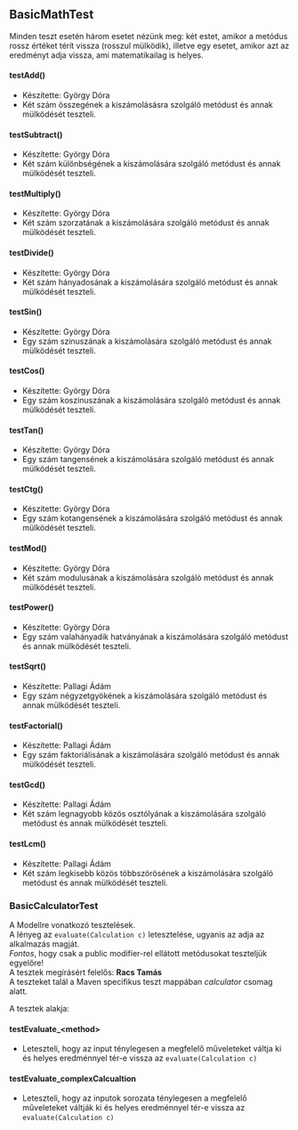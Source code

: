 ## BasicMathTest

Minden teszt esetén három esetet nézünk meg: két estet, amikor a metódus rossz értéket térít vissza 
(rosszul mülködik), illetve egy esetet, amikor azt az eredményt adja vissza, ami matematikailag is helyes.

#### testAdd()
- Készítette: György Dóra
- Két szám összegének a kiszámolásásra szolgáló metódust és annak mülködését teszteli.

#### testSubtract()
- Készítette: György Dóra 
- Két szám különbségének a kiszámolására szolgáló metódust és annak mülködését teszteli.

#### testMultiply()
- Készítette: György Dóra
- Két szám szorzatának a kiszámolására szolgáló metódust és annak mülködését teszteli.

#### testDivide()
- Készítette: György Dóra
- Két szám hányadosának a kiszámolására szolgáló metódust és annak mülködését teszteli.

#### testSin()
- Készítette: György Dóra
- Egy szám szinuszának a kiszámolására szolgáló metódust és annak mülködését teszteli.

#### testCos()
- Készítette: György Dóra
- Egy szám koszinuszának a kiszámolására szolgáló metódust és annak mülködését teszteli.

#### testTan()
- Készítette: György Dóra
- Egy szám tangensének a kiszámolására szolgáló metódust és annak mülködését teszteli.

#### testCtg()
- Készítette: György Dóra
- Egy szám kotangensének a kiszámolására szolgáló metódust és annak mülködését teszteli.

#### testMod()
- Készítette: György Dóra
- Két szám modulusának a kiszámolására szolgáló metódust és annak mülködését teszteli.

#### testPower()
- Készítette: György Dóra
- Egy szám valahányadik hatványának a kiszámolására szolgáló metódust és annak mülködését teszteli.

#### testSqrt()
- Készítette: Pallagi Ádám
- Egy szám négyzetgyökének a kiszámolására szolgáló metódust és annak mülködését teszteli.

#### testFactorial()
- Készítette: Pallagi Ádám
- Egy szám faktoriálisának a kiszámolására szolgáló metódust és annak mülködését teszteli.

#### testGcd()
- Készítette: Pallagi Ádám
- Két szám legnagyobb közös osztólyának a kiszámolására szolgáló metódust és annak mülködését teszteli.

#### testLcm()
- Készítette: Pallagi Ádám
- Két szám legkisebb közös többszörösének a kiszámolására szolgáló metódust és annak mülködését teszteli.


### BasicCalculatorTest
A Modellre vonatkozó tesztelések.   
A lényeg az ```evaluate(Calculation c)``` letesztelése, ugyanis az adja az alkalmazás magját.   
_Fontos_, hogy csak a public modifier-rel ellátott metódusokat teszteljük egyelőre!   
A tesztek megírásért felelős: **Racs Tamás**   
A teszteket talál a Maven specifikus teszt mappában _calculator_ csomag alatt.    

A tesztek alakja:   
#### testEvaluate_\<method\>     
- Leteszteli, hogy az input ténylegesen a megfelelő műveleteket váltja ki és helyes eredménnyel tér-e vissza az ```evaluate(Calculation c)```   

#### testEvaluate_complexCalcualtion     
- Leteszteli, hogy az inputok sorozata ténylegesen a megfelelő műveleteket váltják ki és helyes eredménnyel tér-e vissza az ```evaluate(Calculation c)```

